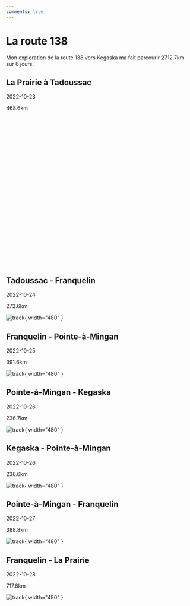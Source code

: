 ```yaml
---
comments: true
---
```


# La route 138

Mon exploration de la route 138 vers Kegaska ma fait parcourir 
2712.7km sur 6 jours.

## La Prairie à Tadoussac

2022-10-23

468.6km

<div id="mapid" style="height: 400px;width: 600px"></div>

<script type="text/javascript">
  document.addEventListener("DOMContentLoaded", function() {

    var map = L.map('mapid');

    L.tileLayer('https://{s}.tile.openstreetmap.org/{z}/{x}/{y}.png', {
        maxZoom: 12,
        attribution: '&copy; <a href="https://www.openstreetmap.org/copyright">OpenStreetMap</a>'
    }).addTo(map);

    var gpx = '/assets/gpx/2022-10-23_LaPrairie-Tadoussac.gpx'; // URL to your GPX file or the GPX itself
    new L.GPX(gpx, {
      async: true,
      marker_options: {
        startIconUrl: '',
        endIconUrl: '',
        shadowUrl: ''
      }
    }).on('loaded', function(e) {
      map.fitBounds(e.target.getBounds());
      // e.target.get_distance()
    }).addTo(map);

  })
</script>

## Tadoussac - Franquelin

2022-10-24

272.6km

![track](../assets/images/route138/track_2022-10-24.png){ width="480" }

## Franquelin - Pointe-à-Mingan

2022-10-25

391.6km

![track](../assets/images/route138/track_2022-10-25.png){ width="480" }

## Pointe-à-Mingan - Kegaska

2022-10-26

236.7km

![track](../assets/images/route138/track_2022-10-26a.png){ width="480" }

## Kegaska - Pointe-à-Mingan

2022-10-26

236.6km

![track](../assets/images/route138/track_2022-10-26b.png){ width="480" }

## Pointe-à-Mingan - Franquelin

2022-10-27

388.8km

![track](../assets/images/route138/track_2022-10-27.png){ width="480" }

## Franquelin - La Prairie

2022-10-28

717.8km

![track](../assets/images/route138/track_2022-10-28.png){ width="480" }
